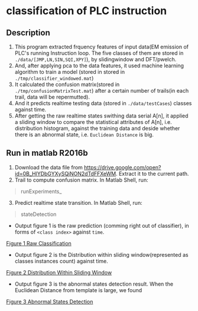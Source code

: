 # classification of PLC instruction

## Description
1. This program extracted frquency features of input data(EM emission of PLC's running Instruction loop. The five classes of them are stored in `./data/[JMP,LN,SIN,SQI,XPY]`), by slidingwindow and DFT/pwelch. 
2. And, after applying pca to the data features, it used machine learning algorithm to train a model (stored in stored in `./tmp/classifier_windowed.mat`)
3. It calculated the confusion matrix(stored in `./tmp/confusionMatrixTest.mat`) after a certain number of trails(in each trail, data will be repermutted).
4. And it predicts realtime testing data (stored in `./data/testCases`) classes against time.
5. After getting the raw realtime states swithing data serial A[n], it applied a sliding window to compare the statistical attributes of A[n], i.e. distribution histogram, against the training data and deside whether there is an abnormal state, i.e. `Euclidean Distance` is big. 

## Run in matlab R2016b
1. Download the data file from https://drive.google.com/open?id=0B_HlYDbGYXySQjNON2dTdFFXeWM. Extract it to the current path.
2. Trail to compute confusion matrix. In Matlab Shell, run:

  > runExperiments_

3. Predict realtime state transition. In Matlab Shell, run:

  > stateDetection

  * Output figure 1 is the raw prediction (comming right out of classifier), in forms of `<class index>` against `time`.

[Figure 1 Raw Classification](tmp/pics/fig1.jpg)

  * Output figure 2 is the Distribution within sliding window(represented as classes instances count) against time.

[Figure 2 Distribution Within Sliding Window](tmp/pics/fig2.jpg)

  * Output figure 3 is the abnormal states detection result. When the Euclidean Distance from template is large, we found 

[Figure 3 Abnormal States Detection](tmp/pics/fig3.jpg)
